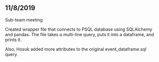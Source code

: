 ## 11/8/2019

Sub-team meeting

Created wrapper file that connects to PSQL database using SQLAlchemy and pandas. The file takes a multi-line query, puts it into a dataframe, and prints it.

Also, Hosuk added more attributes to the original event_dataframe.sql query.
